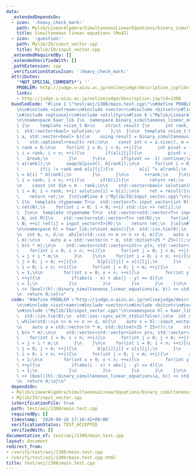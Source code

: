 ```yaml
---
data:
  _extendedDependsOn:
  - icon: ':heavy_check_mark:'
    path: Mylib/LinearAlgebra/SimultaneousLinearEquations/binary_simultaneous_linear_equations.cpp
    title: Simultaneous linear equations (Mod2)
  - icon: ':question:'
    path: Mylib/IO/input_vector.cpp
    title: Mylib/IO/input_vector.cpp
  _extendedRequiredBy: []
  _extendedVerifiedWith: []
  _pathExtension: cpp
  _verificationStatusIcon: ':heavy_check_mark:'
  attributes:
    '*NOT_SPECIAL_COMMENTS*': ''
    PROBLEM: http://judge.u-aizu.ac.jp/onlinejudge/description.jsp?id=1308
    links:
    - http://judge.u-aizu.ac.jp/onlinejudge/description.jsp?id=1308
  bundledCode: "#line 1 \"test/aoj/1308/main.test.cpp\"\n#define PROBLEM \"http://judge.u-aizu.ac.jp/onlinejudge/description.jsp?id=1308\"\
    \n\n#include <iostream>\n#include <vector>\n#include <bitset>\n#line 3 \"Mylib/LinearAlgebra/SimultaneousLinearEquations/binary_simultaneous_linear_equations.cpp\"\
    \n#include <optional>\n#include <utility>\n#line 6 \"Mylib/LinearAlgebra/SimultaneousLinearEquations/binary_simultaneous_linear_equations.cpp\"\
    \n\nnamespace haar_lib {\n  namespace binary_simultaneous_linear_equations_impl\
    \ {\n    template <size_t N>\n    struct result {\n      int rank, dim;\n    \
    \  std::vector<bool> solution;\n    };\n  }\n\n  template <size_t N>\n  auto binary_simultaneous_linear_equations(std::vector<std::bitset<N>>\
    \ a, std::vector<bool> b){\n    using result = binary_simultaneous_linear_equations_impl::result<N>;\n\
    \    std::optional<result> ret;\n\n    const int n = a.size(), m = N;\n    int\
    \ rank = 0;\n\n    for(int j = 0; j < m; ++j){\n      int pivot = -1;\n      for(int\
    \ i = rank; i < n; ++i){\n        if(a[i][j]){\n          pivot = i;\n       \
    \   break;\n        }\n      }\n\n      if(pivot == -1) continue;\n      std::swap(a[pivot],\
    \ a[rank]);\n      swap(b[pivot], b[rank]);\n\n      for(int i = 0; i < n; ++i){\n\
    \        if(i != rank and a[i][j]){\n          a[i] ^= a[rank];\n          b[i]\
    \ = b[i] ^ b[rank];\n        }\n      }\n\n      ++rank;\n    }\n\n    for(int\
    \ i = rank; i < n; ++i){\n      if(b[i]){\n        return ret;\n      }\n    }\n\
    \n    const int dim = m - rank;\n\n    std::vector<bool> solution(m);\n    for(int\
    \ i = 0; i < rank; ++i) solution[i] = b[i];\n\n    ret = result({rank, dim, solution});\n\
    \    return ret;\n  }\n}\n#line 4 \"Mylib/IO/input_vector.cpp\"\n\nnamespace haar_lib\
    \ {\n  template <typename T>\n  std::vector<T> input_vector(int N){\n    std::vector<T>\
    \ ret(N);\n    for(int i = 0; i < N; ++i) std::cin >> ret[i];\n    return ret;\n\
    \  }\n\n  template <typename T>\n  std::vector<std::vector<T>> input_vector(int\
    \ N, int M){\n    std::vector<std::vector<T>> ret(N);\n    for(int i = 0; i <\
    \ N; ++i) ret[i] = input_vector<T>(M);\n    return ret;\n  }\n}\n#line 8 \"test/aoj/1308/main.test.cpp\"\
    \n\nnamespace hl = haar_lib;\n\nint main(){\n  std::cin.tie(0);\n  std::ios::sync_with_stdio(false);\n\
    \n  int m, n, d;\n  while(std::cin >> m >> n >> d, m){\n    auto s = hl::input_vector<int>(n,\
    \ m);\n\n    auto a = std::vector(n * m, std::bitset<25 * 25>());\n    std::vector<bool>\
    \ b(n * m);\n\n    std::vector<std::vector<int>> p(n, std::vector<int>(m));\n\
    \    for(int i = 0; i < n; ++i){\n      for(int j = 0; j < m; ++j){\n        p[i][j]\
    \ = j + i * m;\n      }\n    }\n\n    for(int i = 0; i < n; ++i){\n      for(int\
    \ j = 0; j < m; ++j){\n        b[p[i][j]] = s[i][j];\n      }\n    }\n\n    for(int\
    \ i = 0; i < n; ++i){\n      for(int j = 0; j < m; ++j){\n        a[p[i][j]][p[i][j]]\
    \ = 1;\n\n        for(int x = 0; x < n; ++x){\n          for(int y = 0; y < m;\
    \ ++y){\n            if(abs(i - x) + abs(j - y) == d){\n              a[p[x][y]][p[i][j]]\
    \ = 1;\n            }\n          }\n        }\n      }\n    }\n\n    std::cout\
    \ << (bool)(hl::binary_simultaneous_linear_equations(a, b)) << std::endl;\n  }\n\
    \n  return 0;\n}\n"
  code: "#define PROBLEM \"http://judge.u-aizu.ac.jp/onlinejudge/description.jsp?id=1308\"\
    \n\n#include <iostream>\n#include <vector>\n#include <bitset>\n#include \"Mylib/LinearAlgebra/SimultaneousLinearEquations/binary_simultaneous_linear_equations.cpp\"\
    \n#include \"Mylib/IO/input_vector.cpp\"\n\nnamespace hl = haar_lib;\n\nint main(){\n\
    \  std::cin.tie(0);\n  std::ios::sync_with_stdio(false);\n\n  int m, n, d;\n \
    \ while(std::cin >> m >> n >> d, m){\n    auto s = hl::input_vector<int>(n, m);\n\
    \n    auto a = std::vector(n * m, std::bitset<25 * 25>());\n    std::vector<bool>\
    \ b(n * m);\n\n    std::vector<std::vector<int>> p(n, std::vector<int>(m));\n\
    \    for(int i = 0; i < n; ++i){\n      for(int j = 0; j < m; ++j){\n        p[i][j]\
    \ = j + i * m;\n      }\n    }\n\n    for(int i = 0; i < n; ++i){\n      for(int\
    \ j = 0; j < m; ++j){\n        b[p[i][j]] = s[i][j];\n      }\n    }\n\n    for(int\
    \ i = 0; i < n; ++i){\n      for(int j = 0; j < m; ++j){\n        a[p[i][j]][p[i][j]]\
    \ = 1;\n\n        for(int x = 0; x < n; ++x){\n          for(int y = 0; y < m;\
    \ ++y){\n            if(abs(i - x) + abs(j - y) == d){\n              a[p[x][y]][p[i][j]]\
    \ = 1;\n            }\n          }\n        }\n      }\n    }\n\n    std::cout\
    \ << (bool)(hl::binary_simultaneous_linear_equations(a, b)) << std::endl;\n  }\n\
    \n  return 0;\n}\n"
  dependsOn:
  - Mylib/LinearAlgebra/SimultaneousLinearEquations/binary_simultaneous_linear_equations.cpp
  - Mylib/IO/input_vector.cpp
  isVerificationFile: true
  path: test/aoj/1308/main.test.cpp
  requiredBy: []
  timestamp: '2020-09-16 17:10:42+09:00'
  verificationStatus: TEST_ACCEPTED
  verifiedWith: []
documentation_of: test/aoj/1308/main.test.cpp
layout: document
redirect_from:
- /verify/test/aoj/1308/main.test.cpp
- /verify/test/aoj/1308/main.test.cpp.html
title: test/aoj/1308/main.test.cpp
---
```

